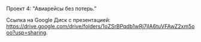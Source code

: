 Проект 4: "Авиарейсы без потерь."

Ссылка на Google Диск с презентацией: https://drive.google.com/drive/folders/1oZSrBPqdb1wRj7jIA6tuVFAwZ2xm5ooo?usp=sharing.